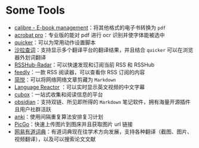 # Some Tools
-   [calibre - E-book management](https://sspai.com/link?target=https%3A%2F%2Fcalibre-ebook.com%2Fdownload)：将其他格式的电子书转换为 `pdf`
-   [acrobat pro](https://sspai.com/link?target=https%3A%2F%2Fwww.adobe.com%2Fhk_en%2Facrobat%2Ffree-trial-download.html)：专业版的能对 pdf 进行 ocr 识别并使字体能被选中
-   [quicker](https://sspai.com/link?target=https%3A%2F%2Fgetquicker.net%2FDownload)：可以为常用动作设置脚本
-   [沙拉查词](https://sspai.com/link?target=https%3A%2F%2Fsaladict.crimx.com%2F)：支持显示多个翻译平台的翻译结果，并且结合 `quicker` 可以在浏览器外划词翻译
-   [RSSHub-Radar](https://sspai.com/link?target=https%3A%2F%2Fgithub.com%2FDIYgod%2FRSSHub-Radar)：可以快速发现和订阅当前 RSS 和 RSSHub
-   [feedly](https://sspai.com/link?target=https%3A%2F%2Ffeedly.com%2F)：一款 RSS 阅读器，可以查看你 RSS 订阅的内容
-   [简悦](https://sspai.com/link?target=http%3A%2F%2Fksria.com%2Fsimpread%2F)：可以将网络网络文章剪藏为 `Markdown`
-   [Language Reactor](https://sspai.com/link?target=https%3A%2F%2Fwww.languagereactor.com%2F) ：可以实时显示英文视频的中文字幕
-   [cubox](https://sspai.com/link?target=https%3A%2F%2Fcubox.pro%2F)：一站式收集和阅读信息的平台
-   [obsidian](https://sspai.com/link?target=https%3A%2F%2Fobsidian.md%2F)：支持双链、所见即所得的 `Markdown` 笔记软件，拥有海量开源插件且用户社群活跃
-   [anki](https://sspai.com/link?target=https%3A%2F%2Fapps.ankiweb.net%2F)：使用间隔重复算法安排复习计划
-   [PicGo](https://sspai.com/link?target=https%3A%2F%2Fgithub.com%2FMolunerfinn%2FPicGo%2Freleases)：快速上传图片到图床并且获取图片 url 链接
-   [网易有道词典](https://sspai.com/link?target=https%3A%2F%2Fcidian.youdao.com%2F%23%2F)：有道词典现在往学术方向发展，支持各种翻译（截图、图片、视频翻译），以及可以搜索论文文献